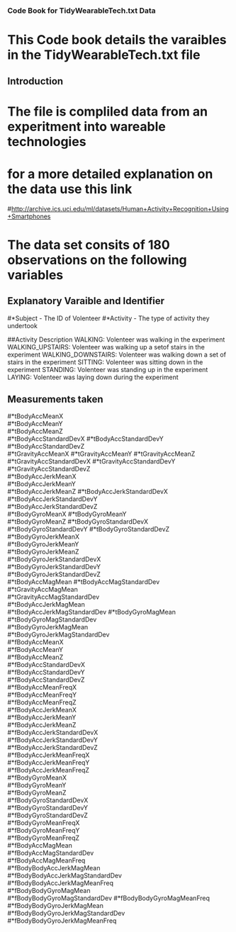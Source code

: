 ### **Code Book for TidyWearableTech.txt Data**

# This Code book details the varaibles in the TidyWearableTech.txt file

## Introduction

# The file is compliled data from an experitment into wareable technologies
# for a more detailed explanation on the data use this link
#http://archive.ics.uci.edu/ml/datasets/Human+Activity+Recognition+Using+Smartphones
# The data set consits of 180 observations on the following variables

## Explanatory Varaible and Identifier
#*Subject - The ID of Volenteer
#*Activity - The type of activity they undertook

##Activity Description 
WALKING: Volenteer was walking in the experiment
WALKING_UPSTAIRS: Volenteer was walking up a setof stairs in the experiment
WALKING_DOWNSTAIRS: Volenteer was walking down a set of stairs in the experiment
SITTING: Volenteer was sitting down in the experiment
STANDING: Volenteer was standing up in the experiment
LAYING: Volenteer was laying down during the experiment


## Measurements taken 

#*tBodyAccMeanX  
#*tBodyAccMeanY                  
#*tBodyAccMeanZ    
#*tBodyAccStandardDevX
#*tBodyAccStandardDevY     
#*tBodyAccStandardDevZ           
#*tGravityAccMeanX
#*tGravityAccMeanY
#*tGravityAccMeanZ
#*tGravityAccStandardDevX
#*tGravityAccStandardDevY
#*tGravityAccStandardDevZ         
#*tBodyAccJerkMeanX          
#*tBodyAccJerkMeanY              
#*tBodyAccJerkMeanZ
#*tBodyAccJerkStandardDevX
#*tBodyAccJerkStandardDevY        
#*tBodyAccJerkStandardDevZ       
#*tBodyGyroMeanX
#*tBodyGyroMeanY                  
#*tBodyGyroMeanZ
#*tBodyGyroStandardDevX          
#*tBodyGyroStandardDevY
#*tBodyGyroStandardDevZ           
#*tBodyGyroJerkMeanX            
#*tBodyGyroJerkMeanY             
#*tBodyGyroJerkMeanZ      
#*tBodyGyroJerkStandardDevX     
#*tBodyGyroJerkStandardDevY     
#*tBodyGyroJerkStandardDevZ      
#*tBodyAccMagMean
#*tBodyAccMagStandardDev    
#*tGravityAccMagMean      
#*tGravityAccMagStandardDev      
#*tBodyAccJerkMagMean       
#*tBodyAccJerkMagStandardDev
#*tBodyGyroMagMean              
#*tBodyGyroMagStandardDev        
#*tBodyGyroJerkMagMean      
#*tBodyGyroJerkMagStandardDev   
#*fBodyAccMeanX                 
#*fBodyAccMeanY                  
#*fBodyAccMeanZ         
#*fBodyAccStandardDevX         
#*fBodyAccStandardDevY         
#*fBodyAccStandardDevZ           
#*fBodyAccMeanFreqX       
#*fBodyAccMeanFreqY          
#*fBodyAccMeanFreqZ             
#*fBodyAccJerkMeanX              
#*fBodyAccJerkMeanY          
#*fBodyAccJerkMeanZ              
#*fBodyAccJerkStandardDevX       
#*fBodyAccJerkStandardDevY       
#*fBodyAccJerkStandardDevZ   
#*fBodyAccJerkMeanFreqX          
#*fBodyAccJerkMeanFreqY         
#*fBodyAccJerkMeanFreqZ          
#*fBodyGyroMeanX            
#*fBodyGyroMeanY            
#*fBodyGyroMeanZ            
#*fBodyGyroStandardDevX          
#*fBodyGyroStandardDevY     
#*fBodyGyroStandardDevZ          
#*fBodyGyroMeanFreqX              
#*fBodyGyroMeanFreqY             
#*fBodyGyroMeanFreqZ            
#*fBodyAccMagMean                
#*fBodyAccMagStandardDev         
#*fBodyAccMagMeanFreq            
#*fBodyBodyAccJerkMagMean    
#*fBodyBodyAccJerkMagStandardDev  
#*fBodyBodyAccJerkMagMeanFreq    
#*fBodyBodyGyroMagMean           
#*fBodyBodyGyroMagStandardDev 
#*fBodyBodyGyroMagMeanFreq        
#*fBodyBodyGyroJerkMagMean        
#*fBodyBodyGyroJerkMagStandardDev
#*fBodyBodyGyroJerkMagMeanFreq
